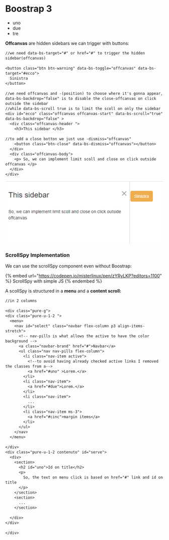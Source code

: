 # Boostrap 3

* uno
* due
* tre

**Offcanvas** are hidden sidebars we can trigger with buttons:

```
//we need data-bs-target="#" or href="#" to trigger the hidden sidebar(offcanvas)

<button class="btn btn-warning" data-bs-toggle="offcanvas" data-bs-target="#ecco">
  Sinistra
</button>

//we need offcanvas and -(position) to choose where it's gonna appear, data-bs-backdrop="false" is to disable the close-offcanvas on click outside the sidebar
//while data-bs-scroll true is to limit the scoll on only the sidebar
<div id="ecco" class="offcanvas offcanvas-start" data-bs-scroll="true" data-bs-backdrop="false" >
  <div class="offcanvas-header ">
    <h3>This sidebar </h3>
    
//to add a close botton we just use -dismiss="offcanvas"
    <button class="btn-close" data-bs-dismiss="offcanvas"></button>
  </div>
  <div class="offcanvas-body">
    <p> So, we can implement limit scoll and close on click outside offcanvas </p>
  </div>
</div>

```

![](../.gitbook/assets/SIDEBAR.PNG)

### ScrollSpy Implementation

We can use the scrollSpy component even without Boostrap:

{% embed url="https://codepen.io/misterlinux/pen/zYRyLKP?editors=1100" %}
ScrollSpy with simple JS
{% endembed %}

A scollSpy is structured in a **menu** and a **content scroll:**

```
//in 2 columns

<div class="pure-g">
<div class="pure-u-1-2 ">
  <menu>
    <nav id="select" class="navbar flex-column p3 align-items-stretch">
      <!-- nav-pills is what allows the active to have the color background -->
      <a class="navbar-brand" href="#">Navbar</a>
      <ul class="nav nav-pills flex-column">
        <li class="nav-item active">
          <!--to avoid having already checked active links I removed the classes from a-->
          <a href="#uno" >Lorem.</a>
        </li>
        <li class="nav-item">
          <a href="#due">Lorem.</a>
        </li>
        <li class="nav-item">
          ...
        </li>
        <li class="nav-item ms-3">
          <a href="#cinc">margin items</a>
        </li>
      </ul>
    </nav>
  </menu>

</div>
<div class="pure-u-1-2 contenuto" id="serve">
  <div>
    <section>
      <h2 id="uno">Id on title</h2>
      <p>
        So, the text on menu click is based on href="#" link and id on title
      </p>
    </section>
    <section>
      ...
    </section>

  </div>
</div>

</div>

```
